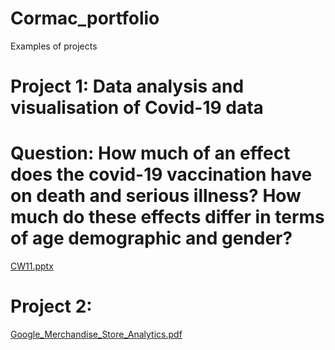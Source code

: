 # Cormac_portfolio
Examples of projects

# Project 1: Data analysis and visualisation of Covid-19 data
# Question: How much of an effect does the covid-19 vaccination have on death and serious illness? How much do these effects differ in terms of age demographic and gender?

[CW11.pptx](https://github.com/Cormac91/Cormac_portfolio/files/9192838/CW11.pptx)



# Project 2:

[Google_Merchandise_Store_Analytics.pdf](https://github.com/Cormac91/Cormac_portfolio/files/9192964/Google_Merchandise_Store_Analytics.pdf)

